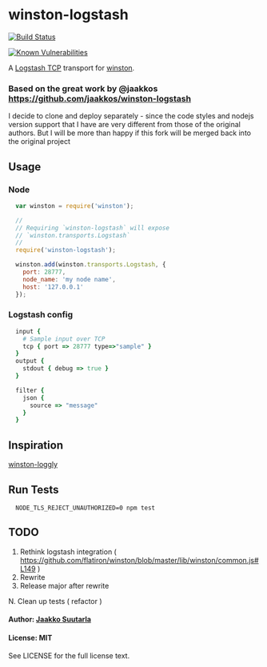 # winston-logstash

[![Build Status](https://travis-ci.org/dkuida/winston-logstash.svg?branch=master)](https://travis-ci.org/dkuida/winston-logstash)

[![Known Vulnerabilities](https://snyk.io/test/github/dkuida/logger-wrapper/badge.svg?targetFile=package.json)](https://snyk.io/test/github/dkuida/logger-wrapper?targetFile=package.json)

A [Logstash TCP][0] transport for [winston][1].
### Based on the great work by @jaakkos https://github.com/jaakkos/winston-logstash

I decide to clone and deploy separately - since the code styles and nodejs version support that 
I have are very different from those of the original authors. But I will be more than happy if this 
fork will be merged back into the original project

## Usage

### Node

``` js
  var winston = require('winston');

  //
  // Requiring `winston-logstash` will expose
  // `winston.transports.Logstash`
  //
  require('winston-logstash');

  winston.add(winston.transports.Logstash, {
    port: 28777,
    node_name: 'my node name',
    host: '127.0.0.1'
  });
```

### Logstash config

``` ruby
  input {
    # Sample input over TCP
    tcp { port => 28777 type=>"sample" }
  }
  output {
    stdout { debug => true }
  }

  filter {
    json {
      source => "message"
    }
  }

```

## Inspiration
[winston-loggly][2]

## Run Tests

```
  NODE_TLS_REJECT_UNAUTHORIZED=0 npm test
```

## TODO

1. Rethink logstash integration ( https://github.com/flatiron/winston/blob/master/lib/winston/common.js#L149 )
2. Rewrite
3. Release major after rewrite

N. Clean up tests ( refactor )

#### Author: [Jaakko Suutarla](https://github.com/jaakkos)

#### License: MIT

See LICENSE for the full license text.

[0]: http://logstash.net/
[1]: https://github.com/flatiron/winston
[2]: https://github.com/indexzero/winston-loggly
